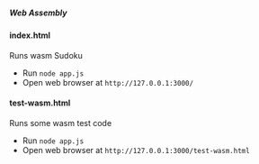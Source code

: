 ##### Web Assembly

#### index.html
Runs wasm Sudoku
- Run `node app.js`
- Open web browser at `http://127.0.0.1:3000/`

#### test-wasm.html
Runs some wasm test code
- Run `node app.js`
- Open web browser at `http://127.0.0.1:3000/test-wasm.html`
